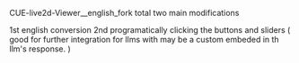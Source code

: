 CUE-live2d-Viewer__english_fork
total two main modifications

1st english conversion 2nd programatically clicking the buttons and sliders ( good for further integration for llms with may be a custom embeded in th llm's response. )
